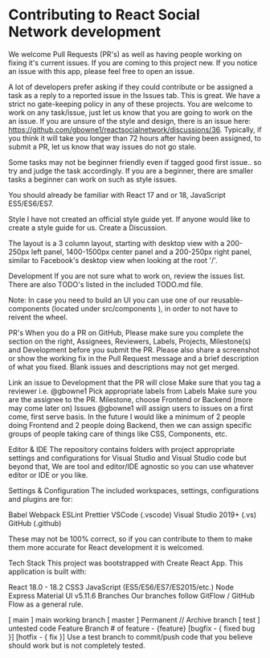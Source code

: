 # Contributing to React Social Network development
We welcome Pull Requests (PR's) as well as having people working on fixing it's current issues. If you are coming to this project new. If you notice an issue with this app, please feel free to open an issue.

A lot of developers prefer asking if they could contribute or be assigned a task as a reply to a reported issue in the Issues tab. This is great. We have a strict no gate-keeping policy in any of these projects. You are welcome to work on any task/issue, just let us know that you are going to work on the an issue. If you are unsure of the style and design, there is an issue here: https://github.com/gbowne1/reactsocialnetwork/discussions/36. Typically, if you think it will take you longer than 72 hours after having been assigned, to submit a PR, let us know that way issues do not go stale.

Some tasks may not be beginner friendly even if tagged good first issue.. so try and judge the task accordingly. If you are a beginner, there are smaller tasks a beginner can work on such as style issues.

You should already be familiar with React 17 and or 18, JavaScript ES5/ES6/ES7.

Style
I have not created an official style guide yet. If anyone would like to create a style guide for us. Create a Discussion.

The layout is a 3 column layout, starting with desktop view with a 200-250px left panel, 1400-1500px center panel and a 200-250px right panel, similar to Facebook's desktop view when looking at the root '/'.

Development
If you are not sure what to work on, review the issues list. There are also TODO's listed in the included TODO.md file.

Note: In case you need to build an UI you can use one of our reusable-components (located under src/components ), in order to not have to reivent the wheel.

PR's
When you do a PR on GitHub, Please make sure you complete the section on the right, Assignees, Reviewers, Labels, Projects, Milestone(s) and Development before you submit the PR. Please also share a screenshot or show the working fix in the Pull Request message and a brief description of what you fixed. Blank issues and descriptions may not get merged.

Link an issue to Development that the PR will close
Make sure that you tag a reviewer i.e. @gbowne1
Pick appropriate labels from Labels
Make sure you are the assignee to the PR.
Milestone, choose Frontend or Backend (more may come later on)
Issues
@gbowne1 will assign users to issues on a first come, first serve basis. In the future I would like a minimum of 2 people doing Frontend and 2 people doing Backend, then we can assign specific groups of people taking care of things like CSS, Components, etc.

Editor & IDE
The repository contains folders with project appropriate settings and configurations for Visual Studio and Visual Studio code but beyond that, We are tool and editor/IDE agnostic so you can use whatever editor or IDE or you like.

Settings & Configuration
The included workspaces, settings, configurations and plugins are for:

Babel Webpack ESLint Prettier VSCode (.vscode) Visual Studio 2019+ (.vs) GitHub (.github)

These may not be 100% correct, so if you can contribute to them to make them more accurate for React development it is welcomed.

Tech Stack
This project was bootstrapped with Create React App. This application is built with:

React 18.0 - 18.2
CSS3
JavaScript (ES5/ES6/ES7/ES2015/etc.)
Node
Express
Material UI v5.11.6
Branches
Our branches follow GitFlow / GitHub Flow as a general rule.

[ main ] main working branch
[ master ] Permanent // Archive branch
[ test ] untested code
Feature Branch # of feature - {feature}
[bugfix - { fixed bug }]
[hotfix - { fix }]
Use a test branch to commit/push code that you believe should work but is not completely tested.
